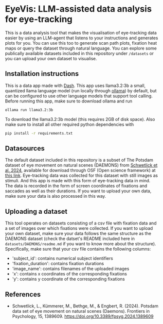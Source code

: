 # EyeVis: LLM-assisted data analysis for eye-tracking
This is a data analysis tool that makes the visualisation of eye-tracking data easier by using an LLM-agent that listens to your instructions and generates plots for you. You can use this too to generate scan path plots, fixation heat maps or query the dataset through natural language.
You can explore some publically available datasets included in this repository under ```/datasets``` or you can upload your own dataset to visualise.

## Installation instructions
This is a data app made with [Dash](https://dash.plotly.com/).
This app uses llama3.2:3b a small, quantized llama language model (run locally through [ollama](https://ollama.com/)) by default, but can be configured to use other language models that support tool calling.
Before running this app, make sure to download ollama and run
```bash
ollama run llama3.2:3b
```
To download the llama3.2:3b model (this requires 2GB of disk space).
Also make sure to install all other required python dependencies with
```bash
pip install -r requirements.txt
```

## Datasources
The default dataset included in this repository is a subset of The Potsdam dataset of eye movement on natural scenes (DAEMONS) from [Schwetlick et al. 2024](https://doi.org/10.3389/fpsyg.2024.1389609), available for download through OSF (Open science framework) at [this link](https://osf.io/ewr5u/). Eye-tracking data was collected for this dataset with still images as stimuli. And this app is made with this form of eye-tracking data in mind. The data is recorded in the form of screen coordinates of fixations and saccades as well as their durations. If you want to upload your own data, make sure your data is also processed in this way.

## Uploading a dataset
This tool operates on datasets consisting of a csv file with fixation data and a set of images over which fixations were collected. If you want to upload your own dataset, make sure your data follows the same structure as the DAEMONS dataset (check the datset's README included here in ```datasets/DAEMONS/readme.md``` if you want to know more about the structure). Specifically, make sure that your csv file contains the following columns:
- 'subject_id': contains numerical subject identifiers
- 'fixation_duration': contains fixation durations
- 'image_name': contains filenames of the uploaded images
- 'x': contains x coordinates of the corresponding fixations
- 'y': contains y coordinate of the corresponding fixations

## References
- Schwetlick, L., Kümmerer, M., Bethge, M., & Engbert, R. (2024). Potsdam data set of eye movement on natural scenes (Daemons). Frontiers in Psychology, 15, 1389609. https://doi.org/10.3389/fpsyg.2024.1389609